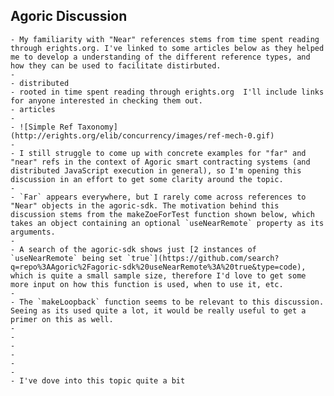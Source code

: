 ## Agoric Discussion
	- My familiarity with "Near" references stems from time spent reading through erights.org. I've linked to some articles below as they helped me to develop a understanding of the different reference types, and how they can be used to facilitate distirbuted.
	-
	- distributed
	- rooted in time spent reading through erights.org  I'll include links for anyone interested in checking them out.
	- articles
	-
	- ![Simple Ref Taxonomy](http://erights.org/elib/concurrency/images/ref-mech-0.gif)
	-
	- I still struggle to come up with concrete examples for "far" and "near" refs in the context of Agoric smart contracting systems (and distributed JavaScript execution in general), so I'm opening this discussion in an effort to get some clarity around the topic.
	-
	- `Far` appears everywhere, but I rarely come across references to "Near" objects in the agoric-sdk. The motivation behind this discussion stems from the makeZoeForTest function shown below, which takes an object containing an optional `useNearRemote` property as its arguments.
	-
	- A search of the agoric-sdk shows just [2 instances of `useNearRemote` being set `true`](https://github.com/search?q=repo%3AAgoric%2Fagoric-sdk%20useNearRemote%3A%20true&type=code), which is quite a small sample size, therefore I'd love to get some more input on how this function is used, when to use it, etc.
	-
	- The `makeLoopback` function seems to be relevant to this discussion. Seeing as its used quite a lot, it would be really useful to get a primer on this as well.
	-
	-
	-
	-
	-
	-
	- I've dove into this topic quite a bit